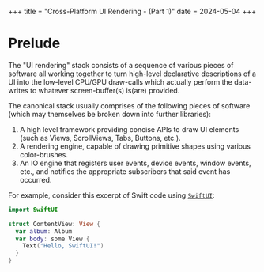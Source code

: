 +++
title = "Cross-Platform UI Rendering - (Part 1)"
date = 2024-05-04
+++

# Prelude

The "UI rendering" stack consists of a sequence of various pieces of software all working together to turn high-level declarative descriptions of a UI into the low-level CPU/GPU draw-calls which actually perform the data-writes to whatever screen-buffer(s) is(are) provided.

The canonical stack usually comprises of the following pieces of software (which may themselves be broken down into further libraries):
1. A high level framework providing concise APIs to draw UI elements (such as Views, ScrollViews, Tabs, Buttons, etc.).
2. A rendering engine, capable of drawing primitive shapes using various color-brushes.
3. An IO engine that registers user events, device events, window events, etc., and notifies the appropriate subscribers that said event has occurred.

For example, consider this excerpt of Swift code using [`SwiftUI`](https://developer.apple.com/xcode/swiftui):

```swift
import SwiftUI

struct ContentView: View {
  var album: Album
  var body: some View {
    Text("Hello, SwiftUI!")
  }
}
```

<!-- Before I dive into the world of "cross-platform UI rendering", let me highlight the rough concept of what "rendering" is. -->

<!-- Rendering is the act of drawing objects to some physical screen. -->
<!-- This is how graphical user-interfaces (GUIs), terminal emulators, and just about anything that draws to a screen work. -->
<!-- You're probably reading this on a screen which has all of this text rendered onto it. -->

<!-- The core piece of software that performs this rendering is called a *rendering engine*. -->
<!-- A rendering engine provides a programmatic way of allowing end-users to issue the low-level draw calls. -->
<!-- For example, a rendering engine may expose some APIs such as: -->

<!-- ```python -->
<!-- rendering_engine = RenderingEngine() -->
<!-- rendering_engine.draw_line(from=[0.0, 0.0], to=[100.0, 100.0]) -->
<!-- rendering_engine.draw_triangle(point_a=[0.0, 0.0], point_b=[10.0, 0.0], point_c=[0.0, 10.0]) -->
<!-- ``` -->

<!-- Using these building blocks, you can eventually compound them into producing more complex objects, such as polygons, text, and, if you want, even human faces. -->

<!-- This is how high-level applications work. -->
<!-- They can describe high level UI components using some concise API, and those concise APIs will then eventually perform all of those low-level draw calls. -->

<!-- iPhone applications developed using SwiftUI all render objects and text and images internally using Apple's rendering engine. -->
<!-- Android applications developed using Kotlin all render objects and text and images internally using Google's rendering engine. -->
<!-- And similarly for all other devices and platforms. -->

<!-- The problem, however, is that these rendering engines are not interchangeable. -->
<!-- You can't run apps built using SwiftUI on an Android phone, and vice versa. -->

<!-- For that, you'll need a cross-platform rendering engine. -->

<!-- # Intro -->















<!-- You native Instagram application, for example, uses Apple's [`Metal` rendering engine]() to draw those pictures and texts and shapes and objects to the screen. -->

<!-- Rendering engines aren't exactly anything new. -->

<!-- Engineers and companies over the years have created some immensely powerful tools for frontend rendering. -->
<!-- The base starts with a rendering engine. -->
<!-- This is a piece of software which exposes APIs that allows end-users to issue "draw-calls" either to the CPU or the GPU. -->
<!-- The only problem, however, is that often times these rendering engines are not cross-platform. -->

<!-- Frontend rendering is a segmented field. -->

<!-- To be fair, there are millions of tools and frameworks out there, but a large majority of them are *non-cross-platform*. -->
<!-- The rendering logic for an application written in Swift for iOS *cannot* be ported over to generate an Android application. -->
<!-- You will need to re-write your rendering logic for your Android application in Java/Kotlin. -->
<!-- This creates a duplication of logic written in two separate languages managed by, presumably, two separate teams. -->

<!-- There do exist some tools out there that bridge this gap, the most notable being [React Native](https://reactnative.dev). -->
<!-- React Native is a phenomenal tool and, especially aided by [Expo](https://expo.dev), it opens up quick and fast iteration by small teams to produce a *native* application available for both platforms *without* having two separate codebases. -->
<!-- This makes React Native especially appealing to startups; in fact, check out any startup's job listings and (if they're producing a native application), you will most likely see a listing for a React Native developer. -->

<!-- Another *more* notable cross-platform solution does exist, however. -->
<!-- HTML rendering engines (primarily found inside of internet browsers). -->
<!-- HTML sent across the wire to a client and rendered in an HTML-rendering-engine is essentially cross-platform. -->
<!-- The HTML-rendering-engine could be embedded inside of Safari running on a Mac or iPhone, or inside of Firefox running on a Linux PC, or inside of Edge running on a Windows. -->
<!-- The point is: HTML can be written once and be rendered on virtually any device that has a browser with an HTML-rendering-engine[^1]. -->

<!-- ## Limitations -->

<!-- The only catch here is that HTML was designed with a very basic function in mind: it was designed to render a simple web *page*. -->
<!-- Emphasis on the *page* here. -->
<!-- A web page is a simple thing. -->
<!-- It contains text and maybe a little bit of styling. -->
<!-- But other than that, *not much else*. -->
<!-- Most importantly, it does *not* contain animations, widgets, dynamic user-flows, etc. -->
<!-- Those extra features were products of time. -->
<!-- As we progressed in time and as UI/UX research flourished, the UI requirements of websites quickly scaled. -->
<!-- Now all of a sudden, companies needed fancy widgets on their landing page. -->
<!-- They needed animations and stylings. -->
<!-- To fulfil this rampant uptick in frontend complexity, the simple HTML spec was padded, the CSS spec was padded, and a Javascript runtime to dynamically modify the DOM was added. -->

<!-- But the underlying smell still remained. -->
<!-- We've taken a technology that at its heart was designed for rendering simple web pages and augmented it past recognition. -->
<!-- The modern day HTML and CSS spec is a mess. -->

<!-- ## Solution -->

<!-- Over the past couple of years, some phenomenal new technologies have been on the rise. -->
<!-- Two of which have especially piqued my interest: [WASM](https://webassembly.org) and [WebGPU](https://www.w3.org/TR/webgpu). -->
<!-- I think (in my admittedly naive perspective) that these two pieces of technology could solve the segmentation problem that we're seeing in frontend rendering, *without compromising on complexity*. -->

<!-- <br> -->
<!-- <br> -->
<!-- <br> -->

<!-- [^1] -->
<!-- This isn't strictly true. -->
<!-- It is possible to use *certain* HTML tags which are [not fully supported across all browsers and across all platforms and across all versions](https://caniuse.com). -->
<!-- This does mean that HTML is technically not fully cross-platform, *but given that most are supported in modern versions of modern browsers, it's cross-platform enough for the sake of this blog*. -->
